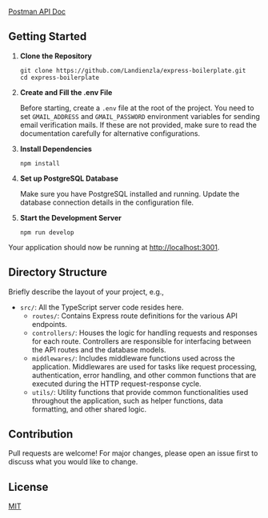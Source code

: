 
<a href="https://gold-comet-617949.postman.co/workspace/New-Team-Workspace~9b917001-f3d0-4d87-ba49-ab46725cb4dd/api/d414dfc7-ff51-4966-8653-dd368b65e48b?action=share&creator=17655551" target="_blank">Postman API Doc</a>

<h2>Getting Started</h2>
<ol>
    <li><strong>Clone the Repository</strong>
        <pre><code>git clone https://github.com/Landienzla/express-boilerplate.git
cd express-boilerplate</code></pre>
    </li>
     <li><strong>Create and Fill the .env File</strong>
        <p>Before starting, create a <code>.env</code> file at the root of the project. You need to set <code>GMAIL_ADDRESS</code> and <code>GMAIL_PASSWORD</code> environment variables for sending email verification mails. If these are not provided, make sure to read the documentation carefully for alternative configurations.</p>
    </li>
    <li><strong>Install Dependencies</strong>
        <pre><code>npm install</code></pre>
    </li>
    <li><strong>Set up PostgreSQL Database</strong>
        <p>Make sure you have PostgreSQL installed and running. Update the database connection details in the configuration file.</p>
    </li>
    <li><strong>Start the Development Server</strong>
        <pre><code>npm run develop</code></pre>
    </li>
</ol>

<p>Your application should now be running at <a href="http://localhost:3001">http://localhost:3001</a>.</p>

<h2>Directory Structure</h2>
<p>Briefly describe the layout of your project, e.g.,</p>
<ul>
    <li><code>src/</code>: All the TypeScript server code resides here.
        <ul>
            <li><code>routes/</code>: Contains Express route definitions for the various API endpoints.</li>
            <li><code>controllers/</code>: Houses the logic for handling requests and responses for each route. Controllers are responsible for interfacing between the API routes and the database models.</li>
            <li><code>middlewares/</code>: Includes middleware functions used across the application. Middlewares are used for tasks like request processing, authentication, error handling, and other common functions that are executed during the HTTP request-response cycle.</li>
            <li><code>utils/</code>: Utility functions that provide common functionalities used throughout the application, such as helper functions, data formatting, and other shared logic.</li>
        </ul>
    </li>
</ul>

<h2>Contribution</h2>
<p>Pull requests are welcome! For major changes, please open an issue first to discuss what you would like to change.</p>

<h2>License</h2>
<p><a href="https://choosealicense.com/licenses/mit/">MIT</a></p>
